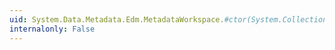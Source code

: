 ```yaml
---
uid: System.Data.Metadata.Edm.MetadataWorkspace.#ctor(System.Collections.Generic.IEnumerable{System.String},System.Collections.Generic.IEnumerable{System.Reflection.Assembly})
internalonly: False
---
```

